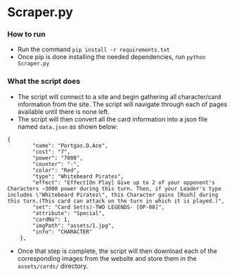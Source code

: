 # Scraper.py

### How to run

- Run the command ```pip install -r requirements.txt```
- Once pip is done installing the needed dependencies, run ```python Scraper.py```

### What the script does

- The script will connect to a site and begin gathering all character/card information from the site. The script will navigate through each of pages available until there is none left.
- The script will then convert all the card information into a json file named ```data.json``` as shown below:

```
{
        "name": "Portgas.D.Ace",
        "cost": "7",
        "power": "7000",
        "counter": "-",
        "color": "Red",
        "type": "Whitebeard Pirates",
        "effect": "Effect[On Play] Give up to 2 of your opponent's Characters −3000 power during this turn. Then, if your Leader's type includes \"Whitebeard Pirates\", this Character gains [Rush] during this turn.(This card can attack on the turn in which it is played.)",
        "set": "Card Set(s)-TWO LEGENDS- [OP-08]",
        "attribute": "Special",
        "cardNo": 1,
        "imgPath": "assets/1.jpg",
        "info": "CHARACTER"
    },
```
- Once that step is complete, the script will then download each of the corresponding images from the website and store them in the ```assets/cards/``` directory. 
